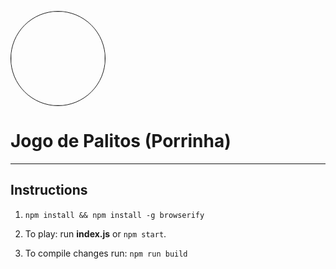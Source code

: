 <img src="https://d30y9cdsu7xlg0.cloudfront.net/png/75457-200.png" width="150" alt="" style="border-radius: 50%;
            border: 1px solid;">
            
# Jogo de Palitos (Porrinha)
---

## Instructions

1. `npm install && npm install -g browserify`

2. To play: run **index.js** or `npm start`.

3. To compile changes run: `npm run build`
